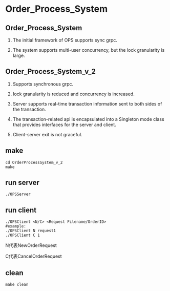# Order_Process_System
## Order_Process_System
1. The initial framework of OPS supports sync grpc. 

2. The system supports multi-user concurrency, but the lock granularity is large.
## Order_Process_System_v_2
1. Supports synchronous grpc. 

2. lock granularity is reduced and concurrency is increased. 

3. Server supports real-time transaction information sent to both sides of the transaction. 

4. The transaction-related api is encapsulated into a Singleton mode class that provides interfaces for the server and client.

5. Client-server exit is not graceful.
## make
```
cd OrderProcessSystem_v_2
make
```
## run server
```
./OPSServer
```
## run client
```
./OPSClient <N/C> <Request Filename/OrderID>
#example:
./OPSClient N request1
./OPSClient C 1
```
N代表NewOrderRequest

C代表CancelOrderRequest

## clean
```
make clean
```

